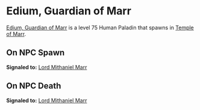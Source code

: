# Edium, Guardian of Marr



[Edium, Guardian of Marr](/npc/220021) is a level 75 Human Paladin that spawns in [Temple of Marr](/zone/220).



## On NPC Spawn

**Signaled to:**  [Lord Mithaniel Marr](/npc/220020)


## On NPC Death

**Signaled to:**  [Lord Mithaniel Marr](/npc/220020)